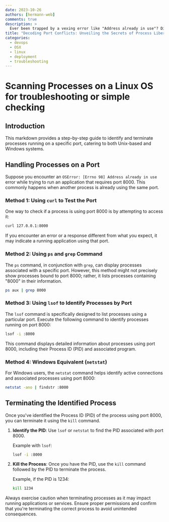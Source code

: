 ```yaml
---
date: 2023-10-26
authors: [hermann-web]
comments: true
description: >
  Ever been trapped by a vexing error like "Address already in use"? Discover the art of freeing up ports and unshackling your applications. Dive into this guide to liberate your digital space!
title: "Decoding Port Conflicts: Unveiling the Secrets of Process Liberation"
categories: 
  - devops
  - OSX
  - linux
  - deployment
  - troubleshooting
---
```


# Scanning Processes on a Linux OS for troubleshooting or simple checking

## Introduction
This markdown provides a step-by-step guide to identify and terminate processes running on a specific port, catering to both Unix-based and Windows systems.

## Handling Processes on a Port

Suppose you encounter an `OSError: [Errno 98] Address already in use` error while trying to run an application that requires port 8000. This commonly happens when another process is already using the same port.

### Method 1: Using `curl` to Test the Port
One way to check if a process is using port 8000 is by attempting to access it:

```bash
curl 127.0.0.1:8000
```

<!-- more -->

If you encounter an error or a response different from what you expect, it may indicate a running application using that port.

### Method 2: Using `ps` and `grep` Command
The `ps` command, in conjunction with `grep`, can display processes associated with a specific port. However, this method might not precisely show processes bound to port 8000; rather, it lists processes containing "8000" in their information.

```bash
ps aux | grep 8000
```

### Method 3: Using `lsof` to Identify Processes by Port
The `lsof` command is specifically designed to list processes using a particular port. Execute the following command to identify processes running on port 8000:

```bash
lsof -i :8000
```

This command displays detailed information about processes using port 8000, including their Process ID (PID) and associated program.

### Method 4: Windows Equivalent (`netstat`)
For Windows users, the `netstat` command helps identify active connections and associated processes using port 8000:

```bash
netstat -ano | findstr :8000
```

## Terminating the Identified Process

Once you've identified the Process ID (PID) of the process using port 8000, you can terminate it using the `kill` command.

1. **Identify the PID**: Use `lsof` or `netstat` to find the PID associated with port 8000.

    Example with `lsof`:

    ```bash
    lsof -i :8000
    ```

2. **Kill the Process**: Once you have the PID, use the `kill` command followed by the PID to terminate the process.

    Example, if the PID is 1234:

    ```bash
    kill 1234
    ```

Always exercise caution when terminating processes as it may impact running applications or services. Ensure proper permissions and confirm that you're terminating the correct process to avoid unintended consequences.
